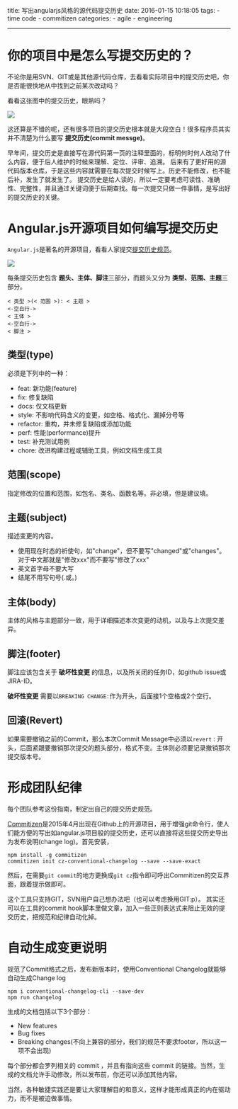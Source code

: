 title: 写出angularjs风格的源代码提交历史
date: 2016-01-15 10:18:05
tags:
    - time code
    - commitizen
categories:
    - agile
    - engineering

---

# 你的项目中是怎么写提交历史的？

不论你是用SVN、GIT或是其他源代码仓库，去看看实际项目中的提交历史吧，你是否能很快地从中找到之前某次改动吗？

看看这张图中的提交历史，眼熟吗？

![](http://res.uperform.cn//bad-commit-message.png)

这还算是不错的呢，还有很多项目的提交历史根本就是大段空白！很多程序员其实并不清楚为什么要写 **提交历史(commit messge)**。

<!--more -->

早年间，提交历史是直接写在源代码第一页的注释里面的，标明何时何人改动了什么内容，便于后人维护的时候来理解、定位、评审、追溯。
后来有了更好用的源代码版本仓库，于是这些内容就需要在每次提交时候写上。历史不能修改，也不能后补，发生了就发生了。
提交历史是给人读的，所以一定要考虑可读性、准确性、完整性，并且通过关键词便于后期查找。每一次提交只做一件事情，是写出好的提交历史的关键。

# Angular.js开源项目如何编写提交历史

`Angular.js`是著名的开源项目，看看人家提交[提交历史规范][AngularJS's commit message convention]。

![](http://res.uperform.cn//good-commit-message.png)

每条提交历史包含 **题头、主体、脚注**三部分，而题头又分为 **类型、范围、主题**三部分。

    < 类型 >(< 范围 >): < 主题 >
    <-空白行->
    < 主体 >
    <-空白行->
    < 脚注 >

## 类型(type)

必须是下列中的一种：
* feat: 新功能(feature)
* fix: 修复缺陷
* docs: 仅文档更新
* style: 不影响代码含义的变更，如空格、格式化、漏掉分号等
* refactor: 重构，并未修复缺陷或添加功能
* perf: 性能(performance)提升
* test: 补充测试用例
* chore: 改进构建过程或辅助工具，例如文档生成工具

## 范围(scope)

指定修改的位置和范围，如包名、类名、函数名等。非必填，但是建议填。

## 主题(subject)

描述变更的内容。
* 使用现在时态的祈使句，如"change"，但不要写"changed"或"changes"。对于中文那就是"修改xxx"而不要写"修改了xxx"
* 英文首字母不要大写
* 结尾不用写句号(.或。)

## 主体(body)

主体的风格与主题部分一致，用于详细描述本次变更的动机，以及与上次提交差异。

## 脚注(footer)
脚注应该包含关于 **破坏性变更** 的信息，以及所关闭的任务ID，如github issue或JIRA-ID。

**破坏性变更** 需要以`BREAKING CHANGE:`作为开头，后面接1个空格或2个空行。


## 回滚(Revert)

如果需要撤销之前的Commit，那么本次Commit Message中必须以`revert：`开头，后面紧跟要撤销那次提交的题头部分，格式不变。主体则必须要记录撤销那次提交版本号。


# 形成团队纪律

每个团队参考这份指南，制定出自己的提交历史规范。

[Commitizen]是2015年4月出现在Github上的开源项目，用于增强git命令行，使人们能方便的写出如angular.js项目般的提交历史，还可以直接将这些提交历史导出为发布说明(change log)。首先安装，

    npm install -g commitizen
    commitizen init cz-conventional-changelog --save --save-exact

然后，在需要`git commit`的地方更换成`git cz`指令即可呼出Commitizen的交互界面，跟着提示做即可。

这个工具只支持GIT，SVN用户自己想办法吧（也可以考虑换用GIT:p）。
其实还可以在工具的commit hook脚本里做文章，加入一些正则表达式来阻止无效的提交历史，把规范和纪律自动化掉。

# 自动生成变更说明

规范了Commit格式之后，发布新版本时，使用Conventional Changelog就能够自动生成Change log

    npm i conventional-changelog-cli --save-dev
    npm run changelog

生成的文档包括以下3个部分：

- New features
- Bug fixes
- Breaking changes(不向上兼容的部分，我们的规范不要求footer，所以这一项不会出现)

每个部分都会罗列相关的 commit ，并且有指向这些 commit 的链接。当然，生成的文档允许手动修改，所以发布前，你还可以添加其他内容。



当然，各种敏捷实践还是要让大家理解目的和意义，这样才能形成真正的内在驱动力，而不是被迫做事情。


[AngularJS's commit message convention]: https://github.com/angular/angular.js/blob/master/CONTRIBUTING.md#-git-commit-guidelines
[Commitizen]: https://github.com/commitizen/cz-cli


